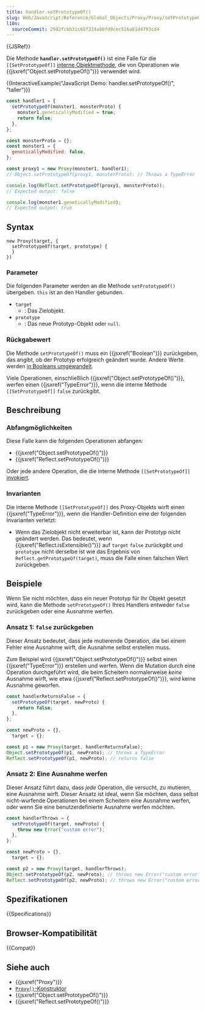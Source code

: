 ```yaml
---
title: handler.setPrototypeOf()
slug: Web/JavaScript/Reference/Global_Objects/Proxy/Proxy/setPrototypeOf
l10n:
  sourceCommit: 2982fcbb31c65f324a80fd9cec516a81d4793cd4
---
```


{{JSRef}}

Die Methode **`handler.setPrototypeOf()`** ist eine Falle für die `[[SetPrototypeOf]]` [interne Objektmethode](/de/docs/Web/JavaScript/Reference/Global_Objects/Proxy#object_internal_methods), die von Operationen wie {{jsxref("Object.setPrototypeOf()")}} verwendet wird.

{{InteractiveExample("JavaScript Demo: handler.setPrototypeOf()", "taller")}}

```js interactive-example
const handler1 = {
  setPrototypeOf(monster1, monsterProto) {
    monster1.geneticallyModified = true;
    return false;
  },
};

const monsterProto = {};
const monster1 = {
  geneticallyModified: false,
};

const proxy1 = new Proxy(monster1, handler1);
// Object.setPrototypeOf(proxy1, monsterProto); // Throws a TypeError

console.log(Reflect.setPrototypeOf(proxy1, monsterProto));
// Expected output: false

console.log(monster1.geneticallyModified);
// Expected output: true
```

## Syntax

```js-nolint
new Proxy(target, {
  setPrototypeOf(target, prototype) {
  }
})
```

### Parameter

Die folgenden Parameter werden an die Methode `setPrototypeOf()` übergeben. `this` ist an den Handler gebunden.

- `target`
  - : Das Zielobjekt.
- `prototype`
  - : Das neue Prototyp-Objekt oder `null`.

### Rückgabewert

Die Methode `setPrototypeOf()` muss ein {{jsxref("Boolean")}} zurückgeben, das angibt, ob der Prototyp erfolgreich geändert wurde. Andere Werte werden [in Booleans umgewandelt](/de/docs/Web/JavaScript/Reference/Global_Objects/Boolean#boolean_coercion).

Viele Operationen, einschließlich {{jsxref("Object.setPrototypeOf()")}}, werfen einen {{jsxref("TypeError")}}, wenn die interne Methode `[[SetPrototypeOf]]` `false` zurückgibt.

## Beschreibung

### Abfangmöglichkeiten

Diese Falle kann die folgenden Operationen abfangen:

- {{jsxref("Object.setPrototypeOf()")}}
- {{jsxref("Reflect.setPrototypeOf()")}}

Oder jede andere Operation, die die interne Methode `[[SetPrototypeOf]]` [invokiert](/de/docs/Web/JavaScript/Reference/Global_Objects/Proxy#object_internal_methods).

### Invarianten

Die interne Methode `[[SetPrototypeOf]]` des Proxy-Objekts wirft einen {{jsxref("TypeError")}}, wenn die Handler-Definition eine der folgenden Invarianten verletzt:

- Wenn das Zielobjekt nicht erweiterbar ist, kann der Prototyp nicht geändert werden. Das bedeutet, wenn {{jsxref("Reflect.isExtensible()")}} auf `target` `false` zurückgibt und `prototype` nicht derselbe ist wie das Ergebnis von `Reflect.getPrototypeOf(target)`, muss die Falle einen falschen Wert zurückgeben.

## Beispiele

Wenn Sie nicht möchten, dass ein neuer Prototyp für Ihr Objekt gesetzt wird, kann die Methode `setPrototypeOf()` Ihres Handlers entweder `false` zurückgeben oder eine Ausnahme werfen.

### Ansatz 1: `false` zurückgeben

Dieser Ansatz bedeutet, dass jede mutierende Operation, die bei einem Fehler eine Ausnahme wirft, die Ausnahme selbst erstellen muss.

Zum Beispiel wird {{jsxref("Object.setPrototypeOf()")}} selbst einen {{jsxref("TypeError")}} erstellen und werfen. Wenn die Mutation durch eine Operation durchgeführt wird, die beim Scheitern normalerweise _keine_ Ausnahme wirft, wie etwa {{jsxref("Reflect.setPrototypeOf()")}}, wird keine Ausnahme geworfen.

```js
const handlerReturnsFalse = {
  setPrototypeOf(target, newProto) {
    return false;
  },
};

const newProto = {},
  target = {};

const p1 = new Proxy(target, handlerReturnsFalse);
Object.setPrototypeOf(p1, newProto); // throws a TypeError
Reflect.setPrototypeOf(p1, newProto); // returns false
```

### Ansatz 2: Eine Ausnahme werfen

Dieser Ansatz führt dazu, dass _jede_ Operation, die versucht, zu mutieren, eine Ausnahme wirft. Dieser Ansatz ist ideal, wenn Sie möchten, dass selbst nicht-wurfende Operationen bei einem Scheitern eine Ausnahme werfen, oder wenn Sie eine benutzerdefinierte Ausnahme werfen möchten.

```js
const handlerThrows = {
  setPrototypeOf(target, newProto) {
    throw new Error("custom error");
  },
};

const newProto = {},
  target = {};

const p2 = new Proxy(target, handlerThrows);
Object.setPrototypeOf(p2, newProto); // throws new Error("custom error")
Reflect.setPrototypeOf(p2, newProto); // throws new Error("custom error")
```

## Spezifikationen

{{Specifications}}

## Browser-Kompatibilität

{{Compat}}

## Siehe auch

- {{jsxref("Proxy")}}
- [`Proxy()`-Konstruktor](/de/docs/Web/JavaScript/Reference/Global_Objects/Proxy/Proxy)
- {{jsxref("Object.setPrototypeOf()")}}
- {{jsxref("Reflect.setPrototypeOf()")}}
